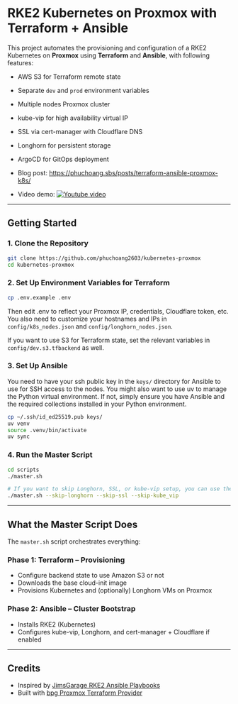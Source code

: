 # RKE2 Kubernetes on Proxmox with Terraform + Ansible

This project automates the provisioning and configuration of a RKE2 Kubernetes on **Proxmox** using **Terraform** and **Ansible**, with following features:

- AWS S3 for Terraform remote state
- Separate `dev` and `prod` environment variables
- Multiple nodes Proxmox cluster

- kube-vip for high availability virtual IP
- SSL via cert-manager with Cloudflare DNS
- Longhorn for persistent storage
- ArgoCD for GitOps deployment

- Blog post: <https://phuchoang.sbs/posts/terraform-ansible-proxmox-k8s/>
- Video demo:
  [![Youtube video](https://img.youtube.com/vi/Ao6IPSmUFcE/maxresdefault.jpg)](https://youtu.be/Ao6IPSmUFcE)

---

## Getting Started

### 1. Clone the Repository

```bash
git clone https://github.com/phuchoang2603/kubernetes-proxmox
cd kubernetes-proxmox
```

### 2. Set Up Environment Variables for Terraform

```bash
cp .env.example .env
```

Then edit .env to reflect your Proxmox IP, credentials, Cloudflare token, etc. You also need to customize your hostnames and IPs in `config/k8s_nodes.json` and `config/longhorn_nodes.json`.

If you want to use S3 for Terraform state, set the relevant variables in `config/dev.s3.tfbackend` as well.

### 3. Set Up Ansible

You need to have your ssh public key in the `keys/` directory for Ansible to use for SSH access to the nodes. You might also want to use uv to manage the Python virtual environment. If not, simply ensure you have Ansible and the required collections installed in your Python environment.

```bash
cp ~/.ssh/id_ed25519.pub keys/
uv venv
source .venv/bin/activate
uv sync
```

### 4. Run the Master Script

```bash
cd scripts
./master.sh

# If you want to skip Longhorn, SSL, or kube-vip setup, you can use the flags:
./master.sh --skip-longhorn --skip-ssl --skip-kube_vip
```

---

## What the Master Script Does

The `master.sh` script orchestrates everything:

### Phase 1: Terraform – Provisioning

- Configure backend state to use Amazon S3 or not
- Downloads the base cloud-init image
- Provisions Kubernetes and (optionally) Longhorn VMs on Proxmox

### Phase 2: Ansible – Cluster Bootstrap

- Installs RKE2 (Kubernetes)
- Configures kube-vip, Longhorn, and cert-manager + Cloudflare if enabled

---

## Credits

- Inspired by [JimsGarage RKE2 Ansible Playbooks](https://github.com/JamesTurland/JimsGarage)
- Built with [bpg Proxmox Terraform Provider](https://registry.terraform.io/providers/bpg/proxmox/latest)
